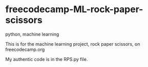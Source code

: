 # freecodecamp-ML-rock-paper-scissors
python, machine learning

This is for the machine learning project, rock paper scissors, on freecodecamp.org

My authentic code is in the RPS.py file.
